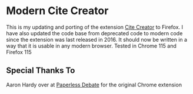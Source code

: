 # Modern Cite Creator

This is my updating and porting of the extension [Cite Creator](https://chrome.google.com/webstore/detail/cite-creator/jampigcbgngjedogaoglhpeckidccodi) to Firefox. I have also updated the code base from deprecated code to modern code since the extension was last released in 2016. It should now be written in a way that it is usable in any modern browser. Tested in Chrome 115 and Firefox 115

## Special Thanks To

Aaron Hardy over at [Paperless Debate](https://paperlessdebate.com/) for the original Chrome extension
